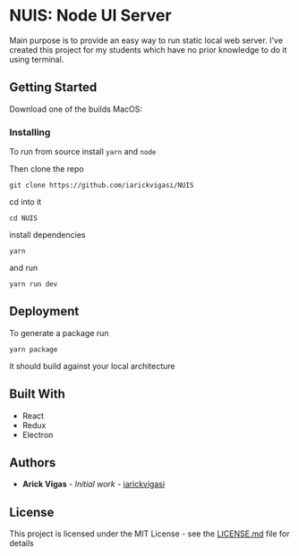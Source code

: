 # NUIS: Node UI Server

Main purpose is to provide an easy way to run static local web server. 
I've created this project for my students which have no prior knowledge to do it using terminal. 

## Getting Started

Download one of the builds 
MacOS: 

### Installing

To run from source 
install `yarn` and `node`

Then clone the repo
```
git clone https://github.com/iarickvigasi/NUIS
```

cd into it
```
cd NUIS
```

install dependencies 
```
yarn
```

and run 
```
yarn run dev
```

## Deployment

To generate a package run 
```
yarn package
```
it should build against your local architecture

## Built With

* React
* Redux
* Electron

## Authors

* **Arick Vigas** - *Initial work* - [iarickvigasi](https://github.com/iarickvigasi)

## License

This project is licensed under the MIT License - see the [LICENSE.md](LICENSE.md) file for details

